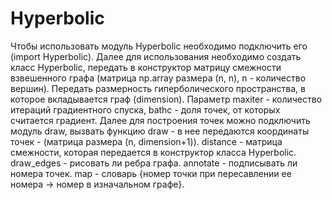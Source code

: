 # Hyperbolic
Чтобы использовать модуль Hyperbolic необходимо подключить его (import Hyperbolic). Далее для использования необходимо создать класс Hyperbolic, передать в конструктор матрицу смежности взвешенного графа (матрица np.array размера (n, n), n - количество вершин). Передать размерность гиперболического пространства, в которое вкладывается граф (dimension). Параметр maxiter - количество итераций градиентного спуска, bathc - доля точек, от которых считается градиент.
Далее для построения точек можно подключить модуль draw, вызвать функцию draw - в нее передаются координаты точек - (матрица размера (n, dimension+1)). distance - матрица смежности, которая передается в конструктор класса Hyperbolic. draw_edges - рисовать ли ребра графа. annotate - подписывать ли номера точек. map - словарь 
{номер точки при пересавлении ее номера -> номер в изначальном графе}.
